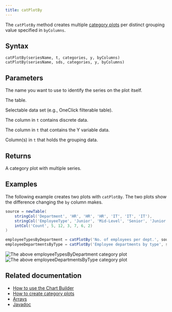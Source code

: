```yaml
---
title: catPlotBy
---
```


The `catPlotBy` method creates multiple [category plots](./catPlot.md) per distinct grouping value specified in `byColumns`.

## Syntax

```
catPlotBy(seriesName, t, categories, y, byColumns)
catPlotBy(seriesName, sds, categories, y, byColumns)
```

## Parameters

<ParamTable>
<Param name="seriesName" type="Comparable">

The name you want to use to identify the series on the plot itself.

</Param>
<Param name="t" type="Table">

The table.

</Param>
<Param name="sds" type="SelectableDataSet">

Selectable data set (e.g., OneClick filterable table).

</Param>
<Param name="categories" type="String">

The column in `t` contains discrete data.

</Param>
<Param name="y" type="String">

The column in `t` that contains the Y variable data.

</Param>
<Param name="byColumns" type="list[String]">

Column(s) in `t` that holds the grouping data.

</Param>
</ParamTable>

## Returns

A category plot with multiple series.

## Examples

The following example creates two plots with `catPlotBy`. The two plots show the difference changing the `by` column makes.

```groovy order=null
source = newTable(
    stringCol('Department', 'HR', 'HR', 'HR', 'IT', 'IT', 'IT'),
    stringCol('EmployeeType', 'Junior', 'Mid-Level', 'Senior', 'Junior', 'Mid-Level', 'Senior'),
    intCol('Count', 5, 12, 3, 7, 6, 2)
)

employeeTypesByDepartment = catPlotBy('No. of employees per dept.', source, 'EmployeeType', 'Count', 'Department').show()
employeeDepartmentsByType = catPlotBy('Employee departments by type', source, 'Department', 'Count', 'EmployeeType').show()
```

![The above `employeeTypesByDepartment` category plot](../../assets/reference/catplotByDept.png)
![The above `employeeDepartmentsByType` category plot](../../assets/reference/catplotByType.png)

## Related documentation

- [How to use the Chart Builder](../../how-to-guides/user-interface/chart-builder.md)
- [How to create category plots](../../how-to-guides/plotting/api-plotting.md#category)
- [Arrays](../query-language/types/arrays.md)
- [Javadoc](https://deephaven.io/core/javadoc/io/deephaven/plot/Axes.html#catPlotBy(java.lang.Comparable,io.deephaven.engine.table.Table,java.lang.String,java.lang.String,java.lang.String...))

